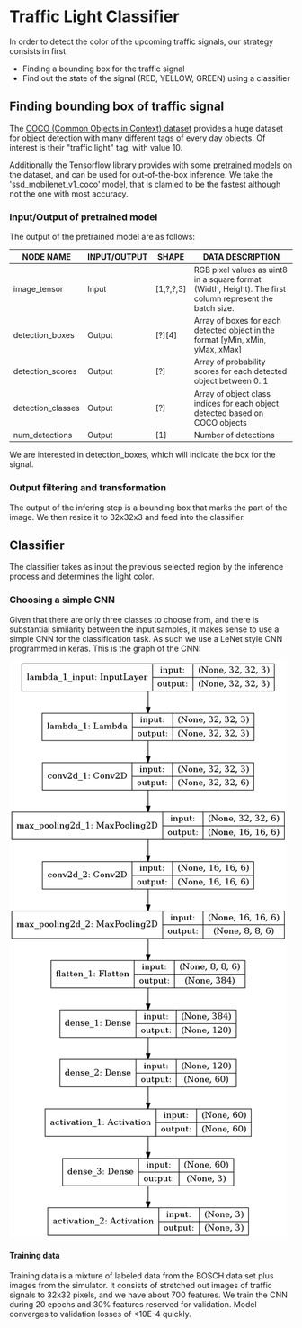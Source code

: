 # Traffic Light Classifier

In order to detect the color of the upcoming traffic signals, our strategy consists in first

- Finding a bounding box for the traffic signal
- Find out the state of the signal (RED, YELLOW, GREEN) using a classifier

## Finding bounding box of traffic signal
The [COCO (Common Objects in Context) dataset](http://cocodataset.org/) provides a huge dataset for object detection with many different tags of every day objects. Of interest is their "traffic light" tag, with value 10.

Additionally the Tensorflow library provides with some [pretrained models](https://github.com/tensorflow/models/blob/477ed41e7e4e8a8443bc633846eb01e2182dc68a/object_detection/g3doc/detection_model_zoo.md) on the dataset, and can be used for out-of-the-box inference. We take the 'ssd_mobilenet_v1_coco' model, that is clamied to be the fastest although not the one with most accuracy.

### Input/Output of pretrained model
The output of the pretrained model are as follows:

| NODE NAME         | INPUT/OUTPUT | SHAPE     | DATA DESCRIPTION                                                                                         |
|-------------------|--------------|-----------|----------------------------------------------------------------------------------------------------------|
| image_tensor      | Input        | [1,?,?,3] | RGB pixel values as uint8 in a square format (Width, Height). The first column represent the batch size. |
| detection_boxes   | Output       | [?][4]    | Array of boxes for each detected object in the format [yMin, xMin, yMax, xMax]                           |
| detection_scores  | Output       | [?]       | Array of probability scores for each detected object between 0..1                                        |
| detection_classes | Output       | [?]       | Array of object class indices for each object detected based on COCO objects                             |
| num_detections    | Output       | [1]       | Number of detections                                                                                     |

We are interested in detection_boxes, which will indicate the box for the signal.

### Output filtering and transformation
The output of the infering step is a bounding box that marks the part of the image. We then resize it to 32x32x3 and feed into the classifier.

## Classifier 
The classifier takes as input the previous selected region by the inference process and determines the light color.
### Choosing a simple CNN
Given that there are only three classes to choose from, and there is substantial similarity between the input samples, it makes sense to use a simple CNN for the classification task. As such we use a LeNet style CNN programmed in keras.
This is the graph of the CNN:

![alt text](model.png "CNN model")

#### Training data
Training data is a mixture of labeled data from the BOSCH data set plus images from the simulator. It consists of stretched out images of traffic signals to 32x32 pixels, and we have about 700 features. We train the CNN during 20 epochs and 30% features reserved for validation. Model converges to validation losses of <10E-4 quickly.